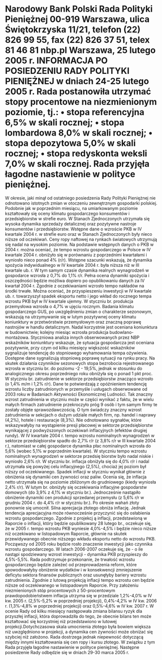 Narodowy Bank Polski
Rada Polityki Pieniężnej
00-919 Warszawa, ulica Świętokrzyska 11/21, telefon (22) 826 99 55, fax (22) 826 37 51,
telex 81 46 81 nbp.pl
Warszawa, 25 lutego 2005 r.
INFORMACJA PO POSIEDZENIU RADY POLITYKI PIENIĘŻNEJ
w dniach 24-25 lutego 2005 r.
Rada postanowiła utrzymać stopy procentowe na niezmienionym poziomie, tj.:
• stopa referencyjna 6,5% w skali rocznej;
• stopa lombardowa 8,0% w skali rocznej;
• stopa depozytowa 5,0% w skali rocznej;
• stopa redyskonta weksli 7,0% w skali rocznej.
Rada przyjęła łagodne nastawienie w polityce pieniężnej.
==================================================================
W okresie, jaki minął od ostatniego posiedzenia Rady Polityki Pieniężnej nie odnotowano
istotnych zmian w otoczeniu zewnętrznym gospodarki polskiej. Podobnie jak w poprzednim
miesiącu, na umiarkowanym poziomie kształtowały się oceny klimatu gospodarczego
konsumentów i przedsiębiorstw w strefie euro. W Stanach Zjednoczonych utrzymała się wysoka
dynamika sprzedaży detalicznej oraz pozytywne nastroje konsumentów i przedsiębiorstw. Wstępne
dane o wzroście PKB w IV kwartale 2004 r. w strefie euro oraz w Stanach Zjednoczonych były
nieco niższe od oczekiwań. Ceny ropy naftowej na rynkach światowych utrzymują się nadal na
wysokim poziomie.
Na podstawie wstępnych danych o PKB w 2004 r. można oceniać, że tempo wzrostu
gospodarczego w Polsce w IV kwartale 2004 r. obniżyło się w porównaniu z poprzednimi
kwartałami i wyniosło nieco ponad 4% (r/r). Wstępne szacunki wskazują, że dynamika spożycia
indywidualnego w IV kwartale 2004 r. była niższa niż w III kwartale ub. r. W tym samym czasie
dynamika realnych wynagrodzeń w gospodarce wzrosła z 0,7% do 1,1% r/r. Pełna ocena dynamiki
spożycia i oszczędności będzie możliwa dopiero po opublikowaniu danych za IV kwartał 2004 r.
Zgodnie z oczekiwaniami wzrosło tempo nakładów na środki trwałe. Można oceniać, że
przyspieszeniu inwestycji w IV kwartale ub. r. towarzyszył spadek eksportu netto i jego wkład do
rocznego tempa wzrostu PKB był w IV kwartale ujemny.
W styczniu br. produkcja przemysłowa wzrosła o 4,7% w ujęciu rocznym. Badania klimatu
gospodarczego GUS, po uwzględnieniu zmian o charakterze sezonowym, wskazują na
utrzymywanie się w lutym pozytywnej oceny klimatu koniunktury w przetwórstwie przemysłowym
oraz znaczną poprawę nastrojów w handlu detalicznym. Nadal korzystnie jest oceniana koniunktura
w budownictwie; kolejny miesiąc wzrosła produkcja budowlano-montażowa. Styczniowa analiza
innych obserwowanych przez NBP wskaźników koniunktury wskazuje, że sytuacja gospodarcza
jest oceniana pozytywnie, przy czym od kilku miesięcy większość wskaźników sygnalizuje
tendencję do stopniowego wyhamowania tempa ożywienia.
Dostępne dane sygnalizują stopniową poprawę sytuacji na rynku pracy. Na skutek działania
czynników sezonowych stopa bezrobocia rejestrowanego wzrosła w styczniu br. do poziomu
-2 -
19,5%, jednak w stosunku do analogicznego okresu poprzedniego roku obniżyła się o ponad 1 pkt
proc. W styczniu br. zatrudnienie w sektorze przedsiębiorstw znacząco wzrosło (o 1,4% m/m i 1,2%
r/r). Dane te potwierdzają z opóźnieniem tendencję wzrostu liczby zatrudnionych w przemyśle i
usługach obserwowane od 2003 roku w Badaniach Aktywności Ekonomicznej Ludności. Tak
znaczny wzrost zatrudnienia w styczniu może w części wynikać z faktu, że w wielu małych firmach
zatrudnienie przekroczyło próg 9 osób i tym samym firmy te zostały objęte sprawozdawczością. O
tym świadczy znaczny wzrost zatrudnienia w sekcjach o dużym udziale małych firm, np. handel i
naprawy (4,2%), hotele i restauracje (8,3%).
Nie odnotowano sygnałów, które wskazywałyby na wystąpienie presji płacowej w sektorze
przedsiębiorstw wynikającej z podwyższonych oczekiwań inflacyjnych (efektów drugiej rundy). W
IV kwartale 2004 r. tempo wzrostu nominalnych wynagrodzeń w sektorze przedsiębiorstw spadło
do 2,7% r/r (z 3,8% r/r w III kwartale 2004 r.), natomiast w całej gospodarce dynamika płac
nominalnych wzrosła do 5,6% (wobec 5,1% w poprzednim kwartale). W styczniu tempo wzrostu
nominalnych wynagrodzeń w sektorze przedsię
biorstw było nadal niskie i wyniosło 2,6% r/r.
W styczniu br. inflacja obniżyła się do 4,0% r/r i nadal utrzymała się powyżej celu
inflacyjnego (2,5%), chociaż jej poziom był niższy od oczekiwanego. Spadek inflacji w styczniu
wynikał głównie z obniżenia się dynamiki cen żywności oraz paliw. Ocenia się, że inflacja netto
utrzymała się na poziomie zbliżonym do grudniowego (kiedy wyniosła 2,4% r/r). W lutym br.
obniżyły się oczekiwania inflacyjne gospodarstw domowych (do 3,9% z 4,1% w styczniu br.).
Jednocześnie nastąpiło obniżenie dynamiki cen produkcji sprzedanej przemysłu (z 5,6% r/r w
grudniu 2004 r. do 4,4% r/r w styczniu br.).
Po okresie wahań złoty ponownie się umocnił. Silna aprecjacja złotego obniża inflację.
Jednak tendencja aprecjacyjna może równocześnie przyczynić się do osłabienia wzrostu
gospodarczego.
Zgodnie z projekcj
ą inflacji, przedstawioną w Raporcie o inflacji, który będzie
opublikowany 28 lutego br., oczekuje się, że w 2005 r. tempo wzrostu PKB wyniesie 4,0%-4,5% i
będzie nieco niższe niż oczekiwano w listopadowym Raporcie, głównie na skutek przewidywanego
obecnie niższego wkładu eksportu netto do wzrostu PKB. Począwszy od 2005 roku będzie rosło
znaczenie inwestycji jako czynnika wzrostu gospodarczego. W latach 2006-2007 oczekuje się, że -
o ile nastąpi spodziewany wzrost inwestycji - dynamika PKB przyspieszy do 4,5%-5,5%.
Rada podtrzymuje przekonanie, że trwałość wzrostu gospodarczego będzie zależeć od
przeprowadzenia reform, które spowodowałyby obniżenie wydatków i w konsekwencji
zmniejszenie deficytu sektora finansów publicznych oraz usunęłyby bariery wzrostu zatrudnienia.
Zgodnie z lutową projekcją inflacji tempo wzrostu cen będzie niższe od oczekiwanego w
listopadowym Raporcie. Przy założeniu niezmienionych stóp procentowych z 50-procentowym
prawdopodobieństwem inflacja utrzyma się w przedziale 1,2%-4,0% w IV kw. 2005 r. (2,5%-5,2%
w poprzedniej projekcji), 0,4%-4,2% w IV kw. 2006 r. (1,3%-4,8% w poprzedniej projekcji) oraz
0,5%-4,6% w IV kw. 2007 r.
W ocenie Rady od kilku miesięcy następowała zmiana bilansu ryzyk dla przyszłej
inflacji, która doprowadziła do tego, że obecnie bilans ten może kształtować się korzystniej niż
przedstawiono w lutowej projekcji.Dotychczasowa skala umocnienia złotego była bowiem
większa niż uwzględniono w projekcji, a dynamika cen żywności może obniżać się szybciej niż
założono. Rada dostrzega jednak niepewność dotyczącą między innymi kształtowania się cen
ropy i kursu złotego.
W związku z tym Rada przyjęła łagodne nastawienie w polityce pieniężnej.
Następne posiedzenie Rady odbędzie się w dniach 29-30 marca 2005 r.
